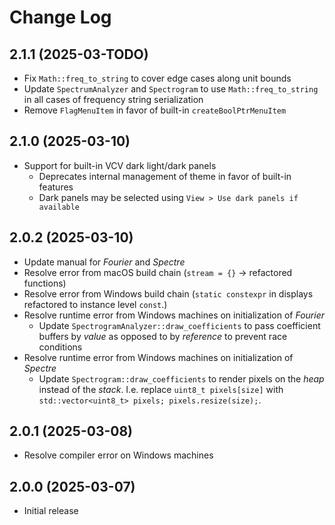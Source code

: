 # Change Log

## 2.1.1 (2025-03-TODO)

-   Fix `Math::freq_to_string` to cover edge cases along unit bounds
-   Update `SpectrumAnalyzer` and `Spectrogram` to use `Math::freq_to_string`
    in all cases of frequency string serialization
-   Remove `FlagMenuItem` in favor of built-in `createBoolPtrMenuItem`

## 2.1.0 (2025-03-10)

-   Support for built-in VCV dark light/dark panels
    -   Deprecates internal management of theme in favor of built-in features
    -   Dark panels may be selected using `View > Use dark panels if available`

## 2.0.2 (2025-03-10)

-   Update manual for _Fourier_ and _Spectre_
-   Resolve error from macOS build chain (`stream = {}` -> refactored functions)
-   Resolve error from Windows build chain (`static constexpr` in displays
    refactored to instance level `const`.)
-   Resolve runtime error from Windows machines on initialization of _Fourier_
    -   Update `SpectrogramAnalyzer::draw_coefficients` to pass coefficient
        buffers by _value_ as opposed to by _reference_ to prevent race
        conditions
-   Resolve runtime error from Windows machines on initialization of _Spectre_
    -   Update `Spectrogram::draw_coefficients` to render pixels on the _heap_
        instead of the _stack_. I.e. replace `uint8_t pixels[size]` with
        `std::vector<uint8_t> pixels; pixels.resize(size);`.

## 2.0.1 (2025-03-08)

-   Resolve compiler error on Windows machines

## 2.0.0 (2025-03-07)

-   Initial release
